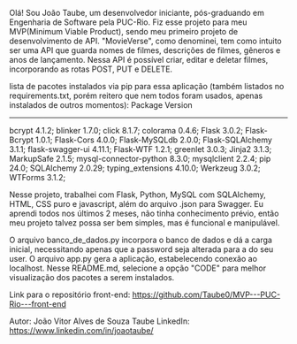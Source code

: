 Olá! Sou João Taube, um desenvolvedor iniciante, pós-graduando em Engenharia de Software pela PUC-Rio.
Fiz esse projeto para meu MVP(Minimum Viable Product), sendo meu primeiro projeto de desenvolvimento de API.
"MovieVerse", como denominei, tem como intuito ser uma API que guarda nomes de filmes, descrições de filmes, gêneros e anos de lançamento. Nessa API é possível criar, editar e deletar filmes, incorporando as rotas POST, PUT e DELETE.

lista de pacotes instalados via pip para essa aplicação (também listados no requirements.txt, porém reitero que nem todos foram usados, apenas instalados de outros momentos):
Package                Version
---------------------- -------
bcrypt                 4.1.2; 
blinker                1.7.0; 
click                  8.1.7; 
colorama               0.4.6; 
Flask                  3.0.2; 
Flask-Bcrypt           1.0.1; 
Flask-Cors             4.0.0; 
Flask-MySQLdb          2.0.0; 
Flask-SQLAlchemy       3.1.1; 
flask-swagger-ui       4.11.1; 
Flask-WTF              1.2.1; 
greenlet               3.0.3; 
Jinja2                 3.1.3; 
MarkupSafe             2.1.5; 
mysql-connector-python 8.3.0; 
mysqlclient            2.2.4; 
pip                    24.0; 
SQLAlchemy             2.0.29; 
typing_extensions      4.10.0; 
Werkzeug               3.0.2; 
WTForms                3.1.2; 

Nesse projeto, trabalhei com Flask, Python, MySQL com SQLAlchemy, HTML, CSS puro e javascript, além do arquivo .json para Swagger. Eu aprendi todos nos últimos 2 meses, não tinha conhecimento prévio, então meu projeto talvez possa ser bem simples, mas é funcional e manipulável.

O arquivo banco_de_dados.py incorpora o banco de dados e dá a carga inicial, necessitando apenas que a password seja alterada para a do seu user.
O arquivo app.py gera a aplicação, estabelecendo conexão ao localhost.
Nesse README.md, selecione a opção "CODE" para melhor visualização dos pacotes a serem instalados.

Link para o repositório front-end: https://github.com/Taube0/MVP---PUC-Rio---front-end

Autor: João Vitor Alves de Souza Taube
LinkedIn: https://www.linkedin.com/in/joaotaube/

